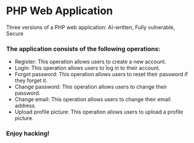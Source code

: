 # PHP Web Application

Three versions of a PHP web application: AI-written, Fully vulnerable, Secure

### The application consists of the following operations:
- Register: This operation allows users to create a new account.
- Login: This operation allows users to log in to their account.
- Forgot password: This operation allows users to reset their password if they forget it.
- Change password: This operation allows users to change their password.
- Change email: This operation allows users to change their email address.
- Upload profile picture: This operation allows users to upload a profile picture.

### Enjoy hacking!

